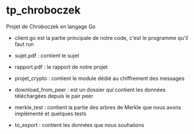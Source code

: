 # tp_chroboczek
Projet de Chroboczek en langage Go

* client.go est la partie principale de notre code, c'est le programme qu'il faut run
* sujet.pdf : contient le sujet
* rapport.pdf : le rapport de notre projet
* projet_crypto : contient le module dédié au chiffrement des messages
* download_from_peer : est un dossier qui contient les données téléchargées depuis le pair peer


* merkle_test : contient la partie des arbres de Merkle que nous avons implémenté et quelques tests
* to_export : contient les données que nous souhaiions

